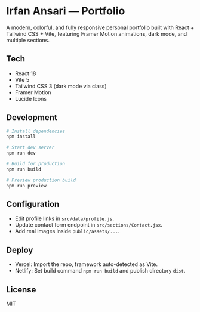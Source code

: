 # Irfan Ansari — Portfolio

A modern, colorful, and fully responsive personal portfolio built with React + Tailwind CSS + Vite, featuring Framer Motion animations, dark mode, and multiple sections.

## Tech
- React 18
- Vite 5
- Tailwind CSS 3 (dark mode via class)
- Framer Motion
- Lucide Icons

## Development

```powershell
# Install dependencies
npm install

# Start dev server
npm run dev

# Build for production
npm run build

# Preview production build
npm run preview
```

## Configuration
- Edit profile links in `src/data/profile.js`.
- Update contact form endpoint in `src/sections/Contact.jsx`.
- Add real images inside `public/assets/...`.

## Deploy
- Vercel: Import the repo, framework auto-detected as Vite.
- Netlify: Set build command `npm run build` and publish directory `dist`.

## License
MIT